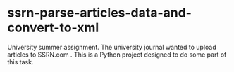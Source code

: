 # ssrn-parse-articles-data-and-convert-to-xml
University summer assignment. The university journal wanted to upload articles to SSRN.com . This is a Python project designed to do some part of this task.
